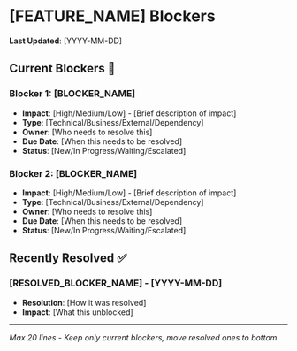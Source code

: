 # [FEATURE_NAME] Blockers

**Last Updated**: [YYYY-MM-DD]

## Current Blockers 🔴

### Blocker 1: [BLOCKER_NAME]
- **Impact**: [High/Medium/Low] - [Brief description of impact]
- **Type**: [Technical/Business/External/Dependency]
- **Owner**: [Who needs to resolve this]
- **Due Date**: [When this needs to be resolved]
- **Status**: [New/In Progress/Waiting/Escalated]

### Blocker 2: [BLOCKER_NAME]
- **Impact**: [High/Medium/Low] - [Brief description of impact]
- **Type**: [Technical/Business/External/Dependency]
- **Owner**: [Who needs to resolve this]
- **Due Date**: [When this needs to be resolved]
- **Status**: [New/In Progress/Waiting/Escalated]

## Recently Resolved ✅

### [RESOLVED_BLOCKER_NAME] - [YYYY-MM-DD]
- **Resolution**: [How it was resolved]
- **Impact**: [What this unblocked]

---
*Max 20 lines - Keep only current blockers, move resolved ones to bottom* 